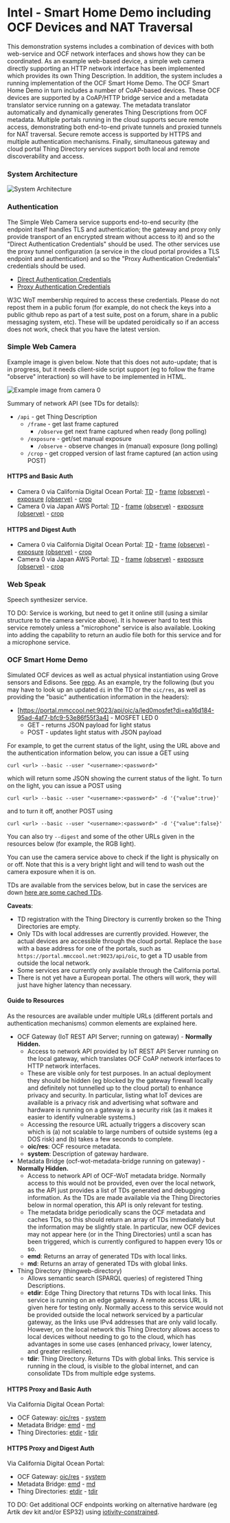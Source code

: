 # Intel - Smart Home Demo including OCF Devices and NAT Traversal
This demonstration systems includes a combination of devices
with both web-service and OCF network interfaces
and shows how they can be coordinated.
As an example web-based device,
a simple web camera directly supporting an HTTP network interface has been implemented
which provides its own Thing Description.
In addition, the system includes a running implementation of the OCF Smart Home Demo.
The OCF Smart Home Demo in turn includes a number of CoAP-based devices.
These OCF devices are supported by a CoAP/HTTP bridge service
and a metadata translator service running on a gateway.
The metadata translator automatically and dynamically generates Thing Descriptions from OCF metadata.
Multiple portals running in the cloud supports secure remote access,
demonstrating both end-to-end private tunnels and proxied tunnels for NAT traversal.
Secure remote access is supported by HTTPS and multiple authentication mechanisms.
Finally, simultaneous gateway and cloud portal Thing Directory services support
both local and remote discoverability and access.

### System Architecture
![System Architecture](IMAGES/intel_architecture.png)

### Authentication
The Simple Web Camera service supports end-to-end security
(the endpoint itself handles TLS and authentication;
the gateway and proxy only provide transport of an encrypted stream
without access to it)
and so the "Direct Authentication Credentials" should be used.
The other services use the proxy tunnel configuration
(a service in the cloud portal provides a TLS endpoint
and authentication) and so the "Proxy Authentication Credentials"
credentials should be used.

* [Direct Authentication Credentials](https://lists.w3.org/Archives/Member/member-wot-ig/2018May/0000.html)
* [Proxy Authentication Credentials](https://lists.w3.org/Archives/Member/member-wot-ig/2018May/0003.html)

W3C WoT membership required to access these credentials.
Please do not repost them in a public forum
(for example,
do not check the keys into a public github repo as part of a test suite,
post on a forum,
share in a public messaging system, etc).
These will be updated peroidically so if an access does not work,
check that you have the latest version.

### Simple Web Camera
Example image is given below.
Note that this does not auto-update;
that is in progress,
but it needs client-side script support
(eg to follow the frame "observe" interaction)
so will have to be implemented in HTML.

![Example image from camera 0](IMAGES/intel_light_observe.jpeg)

Summary of network API (see TDs for details):
* `/api` - get Thing Description
    * `/frame` - get last frame captured
        - `/observe` get next frame captured when ready (long polling)
    * `/exposure` - get/set manual exposure
        - `/observe` - observe changes in (manual) exposure (long polling)
    * `/crop` - get cropped version of last frame captured (an action using POST)
          
#### HTTPS and Basic Auth
* Camera 0 via California Digital Ocean Portal:
    [TD](https://portal.mmccool.net:28443/api) -
    [frame](https://portal.mmccool.net:28443/api/frame)
          [(observe)](https://portal.mmccool.net:28443/api/frame/observe) -
    [exposure](https://portal.mmccool.net:28443/api/exposure)
          [(observe)](https://portal.mmccool.net:28443/api/exposure/observe) -
    [crop](https://portal.mmccool.net:28443/api/crop)
* Camera 0 via Japan AWS Portal:
    [TD](https://tiktok.mmccool.org:28443/api) -
    [frame](https://tiktok.mmccool.org:28443/api/frame)
          [(observe)](https://tiktok.mmccool.org:28443/api/frame/observe) -
    [exposure](https://tiktok.mmccool.org:28443/api/exposure)
          [(observe)](https://tiktok.mmccool.org:28443/api/exposure/observe) -
    [crop](https://tiktok.mmccool.org:28443/api/crop)

#### HTTPS and Digest Auth
* Camera 0 via California Digital Ocean Portal:
    [TD](https://portal.mmccool.net:28444/api) -
    [frame](https://portal.mmccool.net:28444/api/frame)
           [(observe)](https://portal.mmccool.net:28444/api/frame/observe) -
    [exposure](https://portal.mmccool.net:28444/api/exposure)
           [(observe)](https://portal.mmccool.net:28444/api/exposure/observe) -
    [crop](https://portal.mmccool.net:28444/api/crop)
* Camera 0 via Japan AWS Portal:
    [TD](https://tiktok.mmccool.org:28444/api) -
    [frame](https://tiktok.mmccool.org:28444/api/frame)
           [(observe)](https://tiktok.mmccool.org:28444/api/frame/observe) -
    [exposure](https://tiktok.mmccool.org:28444/api/exposure)
           [(observe)](https://tiktok.mmccool.org:28444/api/exposure/observe) -
    [crop](https://tiktok.mmccool.org:28444/api/crop)
       
### Web Speak
Speech synthesizer service.

TO DO: Service is working,
but need to get it online still (using a similar structure to the camera service above).
It is however hard to test this service remotely unless a "microphone" service is also available.
Looking into adding the capability to return an audio file both for this service
and for a microphone service.

### OCF Smart Home Demo
Simulated OCF devices as well as actual physical instantiation using Grove sensors and Edisons.
See [repo](https://github.com/intel/SmartHome-Demo).
As an example, try the following (but you may have to
look up an updated `di` in the TD or the `oic/res`,
as well as providing the "basic" authentication information in the headers):
* [https://portal.mmccool.net:9023/api/oic/a/led0mosfet?di=ea16d184-95ad-4af7-bfc9-53e86f55f3a4] - MOSFET LED 0
    - GET - returns JSON payload for light status
    - POST - updates light status with JSON payload
    
For example, to get the current status of the light,
using the URL above and the authentication information below,
you can issue a GET using
```
curl <url> --basic --user "<username>:<password>"
```
which will return some JSON showing the current status of the light.
To turn on the light, you can issue a POST using
```
curl <url> --basic --user "<username>:<password>" -d '{"value":true}'
```
and to turn it off, another POST using
```
curl <url> --basic --user "<username>:<password>" -d '{"value":false}'
```
You can also try `--digest` and some of the other URLs given in the resources below
(for example, the RGB light).
    
You can use the camera service above to check if the light is physically on or off.
Note that this is a very
bright light and will tend to wash out the camera exposure when it is on.

TDs are available from the services below, but in case the services
are down [here are some cached TDs](intel_sample_tds.jsonld).

**Caveats**:
* TD registration with the Thing Directory is currently broken
  so the Thing Directories are empty.
* Only TDs with local addresses are currently provided.
  However, the actual devices are accessible through
  the cloud portal.
  Replace the `base` with a base address for one of the portals, such
  as `https://portal.mmccool.net:9023/api/oic`,
  to get a TD usable from outside the local network.
* Some services are currently only available through the California portal.
* There is not yet have a European portal.
  The others will work, they will just have higher latency than necessary.
  
#### Guide to Resources
As the resources are available under multiple URLs
(different portals and authentication mechanisms)
common elements are explained here.
* OCF Gateway (IoT REST API Server; running on gateway) - **Normally Hidden.**
    - Access to network API provided by IoT REST API Server running on the local gateway,
      which translates OCF CoAP network interfaces to HTTP network interfaces.
    - These are visible only for test purposes.
      In an actual deployment they should be hidden (eg 
      blocked by the gateway firewall locally and definitely not tunnelled up to the cloud portal)
      to enhance privacy and security.
      In particular, listing what IoT devices are available is
      a privacy risk and advertising what software and hardware is running
      on a gateway is a security risk
      (as it makes it easier to identify vulnerable systems.)
    - Accessing the resource URL actually triggers a discovery scan which is
      (a) not scalable to large numbers of outside systems (eg a DOS risk) and
      (b) takes a few seconds to complete.
    - **oic/res**: OCF resource metadata.
    - **system**: Description of gateway hardware. 
* Metadata Bridge (ocf-wot-metadata-bridge running on gateway) - **Normally Hidden.**
    - Access to network API of OCF-WoT metadata bridge.
      Normally access to this would not
      be provided, even over the local network,
      as the API just provides a list of TDs generated and
      debugging information.
      As the TDs are made available via the Thing Directories below in normal
      operation, this API is only relevant for testing.
    - The metadata bridge periodically scans the OCF metadata and caches TDs, so this
      should return an array of TDs immediately but the information may be slightly stale.
      In particular, new OCF devices may not appear here (or in the Thing Directories) until
      a scan has been triggered,
      which is currently configured to happen every 10s or so.
    - **emd**: Returns an array of generated TDs with local links.
    - **md**: Returns an array of generated TDs with global links.
* Thing Directory (thingweb-directory)
    - Allows semantic search (SPARQL queries) of registered Thing Descriptions.
    - **etdir**: Edge Thing Directory that returns TDs with local links.
      This service is running on an edge gateway.
      A remote access URL is given here for testing only.
      Normally access to this service would not be provided outside the local
      network serviced by a particular gateway,
      as the links use IPv4 addresses that are only valid locally.
      However, on the local network this 
      Thing Directory allows access to local devices without needing to go to the cloud,
      which has advantages
      in some use cases (enhanced privacy, lower latency, and greater resilience).
    - **tdir**: Thing Directory.  Returns TDs with global links.
      This service is running in the cloud, is
      visible to the global internet,
      and can consolidate TDs from multiple edge systems.

#### HTTPS Proxy and Basic Auth
Via California Digital Ocean Portal:
* OCF Gateway: [oic/res](https://portal.mmccool.net:9023/api/oic/res) -
               [system](https://portal.mmccool.net:9023/api/system)
* Metadata Bridge: [emd](https://portal.mmccool.net:9029) -
                   [md](https://portal.mmccool.net:9031)
* Thing Directories: [etdir](https://portal.mmccool.net:9025) -
                     [tdir](https://portal.mmccool.net:9027)
    
#### HTTPS Proxy and Digest Auth
Via California Digital Ocean Portal:
* OCF Gateway: [oic/res](https://portal.mmccool.net:9024/api/oic/res) -
               [system](https://portal.mmccool.net:9024/api/system)
* Metadata Bridge: [emd](https://portal.mmccool.net:9030) -
                   [md](https://portal.mmccool.net:9032)
* Thing Directories: [etdir](https://portal.mmccool.net:9026) -
                     [tdir](https://portal.mmccool.net:9028)

TO DO: Get additional OCF endpoints working on
alternative hardware (eg Artik dev kit and/or ESP32) using 
[iotivity-constrained](https://github.com/iotivity/iotivity-constrained).
